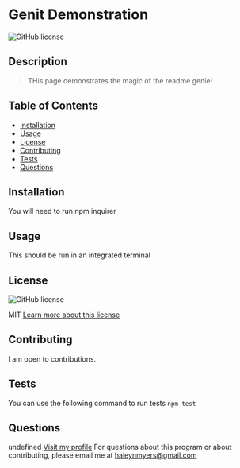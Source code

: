
# Genit Demonstration

![GitHub license](https://img.shields.io/badge/license-MIT-blue.svg)

## Description
>THis page demonstrates the magic of the readme genie!

## Table of Contents
* [Installation](#installation)
* [Usage](#usage)
* [License](#license)
* [Contributing](#contributing)
* [Tests](#tests)
* [Questions](#questions)

## Installation
You will need to run
npm inquirer

## Usage
This should be run in an integrated terminal

## License
![GitHub license](https://img.shields.io/badge/license-MIT-blue.svg)

MIT
[Learn more about this license](https://opensource.guide/legal/#which-open-source-license-is-appropriate-for-my-project)

## Contributing
I am open to contributions.

## Tests
You can use the following command to run tests
`npm test`

## Questions
undefined
[Visit my profile](https://github.com/haleynmyers)
For questions about this program or about contributing, please email me at haleynmyers@gmail.com

